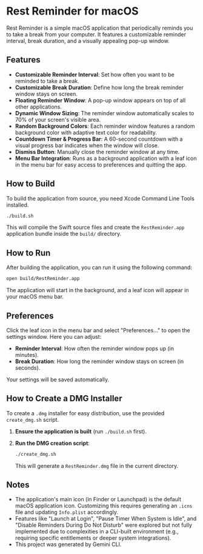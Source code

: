 # Rest Reminder for macOS

Rest Reminder is a simple macOS application that periodically reminds you to take a break from your computer. It features a customizable reminder interval, break duration, and a visually appealing pop-up window.

## Features

-   **Customizable Reminder Interval**: Set how often you want to be reminded to take a break.
-   **Customizable Break Duration**: Define how long the break reminder window stays on screen.
-   **Floating Reminder Window**: A pop-up window appears on top of all other applications.
-   **Dynamic Window Sizing**: The reminder window automatically scales to 70% of your screen's visible area.
-   **Random Background Colors**: Each reminder window features a random background color with adaptive text color for readability.
-   **Countdown Timer & Progress Bar**: A 60-second countdown with a visual progress bar indicates when the window will close.
-   **Dismiss Button**: Manually close the reminder window at any time.
-   **Menu Bar Integration**: Runs as a background application with a leaf icon in the menu bar for easy access to preferences and quitting the app.

## How to Build

To build the application from source, you need Xcode Command Line Tools installed.

```bash
./build.sh
```
This will compile the Swift source files and create the `RestReminder.app` application bundle inside the `build/` directory.

## How to Run

After building the application, you can run it using the following command:

```bash
open build/RestReminder.app
```

The application will start in the background, and a leaf icon will appear in your macOS menu bar.

## Preferences

Click the leaf icon in the menu bar and select "Preferences..." to open the settings window. Here you can adjust:

-   **Reminder Interval**: How often the reminder window pops up (in minutes).
-   **Break Duration**: How long the reminder window stays on screen (in seconds).

Your settings will be saved automatically.

## How to Create a DMG Installer

To create a `.dmg` installer for easy distribution, use the provided `create_dmg.sh` script.

1.  **Ensure the application is built** (run `./build.sh` first).

2.  **Run the DMG creation script**:
    ```bash
    ./create_dmg.sh
    ```
    This will generate a `RestReminder.dmg` file in the current directory.

## Notes

-   The application's main icon (in Finder or Launchpad) is the default macOS application icon. Customizing this requires generating an `.icns` file and updating `Info.plist` accordingly.
-   Features like "Launch at Login", "Pause Timer When System is Idle", and "Disable Reminders During Do Not Disturb" were explored but not fully implemented due to complexities in a CLI-built environment (e.g., requiring specific entitlements or deeper system integrations).
-   This project was generated by Gemini CLI.